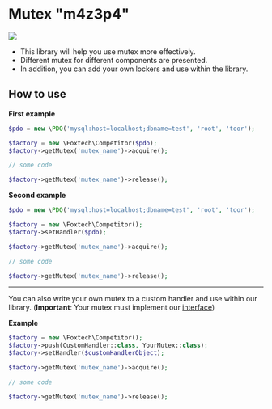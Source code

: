 # Mutex "m4z3p4"

![](https://i.ibb.co/6Wd3SKj/depositphotos-7524421-stock-illustration-saber-vector.jpg)

- This library will help you use mutex more effectively.
- Different mutex for different components are presented.
- In addition, you can add your own lockers and use within the library.

## How to use

**First example**
```php
$pdo = new \PDO('mysql:host=localhost;dbname=test', 'root', 'toor');

$factory = new \Foxtech\Competitor($pdo);
$factory->getMutex('mutex_name')->acquire();

// some code

$factory->getMutex('mutex_name')->release();
```

**Second example**
```php
$pdo = new \PDO('mysql:host=localhost;dbname=test', 'root', 'toor');

$factory = new \Foxtech\Competitor();
$factory->setHandler($pdo);

$factory->getMutex('mutex_name')->acquire();

// some code

$factory->getMutex('mutex_name')->release();
```
------------
You can also write your own mutex to a custom handler and use within our library. (**Important**: Your mutex must implement our [interface](https://github.com/foxtech6/mutex-locker/blob/master/src/foxtech/MutexInterface.php))

**Example**
```php
$factory = new \Foxtech\Competitor();
$factory->push(CustomHandler::class, YourMutex::class);
$factory->setHandler($customHandlerObject);

$factory->getMutex('mutex_name')->acquire();

// some code

$factory->getMutex('mutex_name')->release();
```


